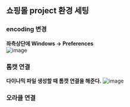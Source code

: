 ## 쇼핑몰 project 환경 세팅
### encoding 변경   
<b>좌측상단에 Windows -> Preferences</b>    
![image](https://github.com/hwan06/Shoppingmall_Setting/assets/114748934/4fb392c0-c1eb-4bce-b404-9fb70204d8ae)   

### 톰캣 연결    
<b>다이나믹 파일 생성할 때 톰캣 연결을 해준다.</b>
![image](https://github.com/hwan06/Shoppingmall_Setting/assets/114748934/4ea114ef-7e9b-4a74-8d00-6f08e7961994)

### 오라클 연결
